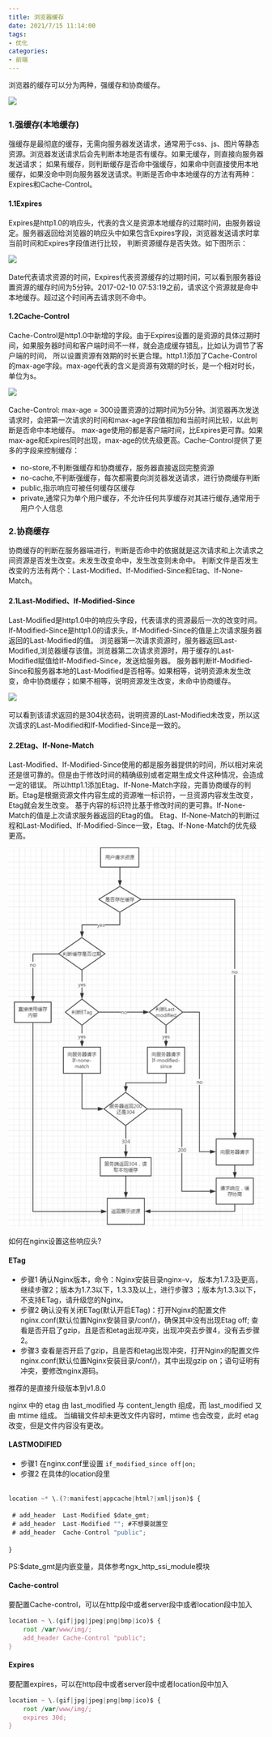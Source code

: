 ```yaml
---
title: 浏览器缓存
date: 2021/7/15 11:14:00   
tags: 
- 优化
categories: 
- 前端
---
```



浏览器的缓存可以分为两种，强缓存和协商缓存。

![](https://img-blog.csdn.net/20180923144742898)

### 1.强缓存(本地缓存)

强缓存是最彻底的缓存，无需向服务器发送请求，通常用于css、js、图片等静态资源。浏览器发送请求后会先判断本地是否有缓存。如果无缓存，则直接向服务器发送请求；
如果有缓存，则判断缓存是否命中强缓存，如果命中则直接使用本地缓存，如果没命中则向服务器发送请求。判断是否命中本地缓存的方法有两种：Expires和Cache-Control。

#### 1.1Expires
Expires是http1.0的响应头，代表的含义是资源本地缓存的过期时间，由服务器设定。服务器返回给浏览器的响应头中如果包含Expires字段，浏览器发送请求时拿当前时间和Expires字段值进行比较，
判断资源缓存是否失效。如下图所示：

![](https://user-gold-cdn.xitu.io/2018/7/5/16468bafe30637d2?imageslim)

Date代表请求资源的时间，Expires代表资源缓存的过期时间，可以看到服务器设置资源的缓存时间为5分钟。2017-02-10 07:53:19之前，请求这个资源就是命中本地缓存。超过这个时间再去请求则不命中。

#### 1.2Cache-Control
Cache-Control是http1.0中新增的字段。由于Expires设置的是资源的具体过期时间，如果服务器时间和客户端时间不一样，就会造成缓存错乱，比如认为调节了客户端的时间，
所以设置资源有效期的时长更合理。http1.1添加了Cache-Control的max-age字段。max-age代表的含义是资源有效期的时长，是一个相对时长，单位为s。

![](https://user-gold-cdn.xitu.io/2018/7/5/16468bb2920c1c26?imageslim)

Cache-Control: max-age = 300设置资源的过期时间为5分钟。浏览器再次发送请求时，会把第一次请求的时间和max-age字段值相加和当前时间比较，以此判断是否命中本地缓存。
max-age使用的都是客户端时间，比Expires更可靠。如果max-age和Expires同时出现，max-age的优先级更高。Cache-Control提供了更多的字段来控制缓存：

- no-store,不判断强缓存和协商缓存，服务器直接返回完整资源
- no-cache,不判断强缓存，每次都需要向浏览器发送请求，进行协商缓存判断
- public,指示响应可被任何缓存区缓存
- private,通常只为单个用户缓存，不允许任何共享缓存对其进行缓存,通常用于用户个人信息

### 2.协商缓存
协商缓存的判断在服务器端进行，判断是否命中的依据就是这次请求和上次请求之间资源是否发生改变。未发生改变命中，发生改变则未命中。
判断文件是否发生改变的方法有两个：Last-Modified、If-Modified-Since和Etag、If-None-Match。
#### 2.1Last-Modified、If-Modified-Since
Last-Modified是http1.0中的响应头字段，代表请求的资源最后一次的改变时间。If-Modified-Since是http1.0的请求头，If-Modified-Since的值是上次请求服务器返回的Last-Modified的值。
浏览器第一次请求资源时，服务器返回Last-Modified,浏览器缓存该值。浏览器第二次请求资源时，用于缓存的Last-Modified赋值给If-Modified-Since，发送给服务器。
服务器判断If-Modified-Since和服务器本地的Last-Modified是否相等。如果相等，说明资源未发生改变，命中协商缓存；如果不相等，说明资源发生改变，未命中协商缓存。

![](https://user-gold-cdn.xitu.io/2018/7/5/16468bb5a5292bc8?imageView2/0/w/1280/h/960/format/webp/ignore-error/1)

可以看到该请求返回的是304状态码，说明资源的Last-Modified未改变，所以这次请求的Last-Modified和If-Modified-Since是一致的。
#### 2.2Etag、If-None-Match
Last-Modified、If-Modified-Since使用的都是服务器提供的时间，所以相对来说还是很可靠的。但是由于修改时间的精确级别或者定期生成文件这种情况，会造成一定的错误。
所以http1.1添加Etag、If-None-Match字段，完善协商缓存的判断。Etag是根据资源文件内容生成的资源唯一标识符，一旦资源内容发生改变，Etag就会发生改变。
基于内容的标识符比基于修改时间的更可靠。If-None-Match的值是上次请求服务器返回的Etag的值。
Etag、If-None-Match的判断过程和Last-Modified、If-Modified-Since一致，Etag、If-None-Match的优先级更高。

![](../images//browser-cache.png)


如何在nginx设置这些响应头?
#### ETag
- 步骤1
确认Nginx版本，命令：Nginx安装目录nginx–v，
版本为1.7.3及更高，继续步骤2；版本为1.7.3以下，1.3.3及以上，进行步骤3   ；版本为1.3.3以下，不支持ETag，请升级您的Nginx。
- 步骤2
确认没有关闭ETag(默认开启ETag)：打开Nginx的配置文件nginx.conf(默认位置Nginx安装目录/conf/)，确保其中没有出现Etag off;
查看是否开启了gzip，且是否和etag出现冲突，出现冲突去步骤4，没有去步骤2。
- 步骤3
查看是否开启了gzip，且是否和etag出现冲突，打开Nginx的配置文件nginx.conf(默认位置Nginx安装目录/conf/)，其中出现gzip on；语句证明有冲突，要修改nginx源码。

推荐的是直接升级版本到v1.8.0

nginx 中的 etag 由 last_modified 与 content_length 组成，而 last_modified 又由 mtime 组成。
当编辑文件却未更改文件内容时，mtime 也会改变，此时 etag 改变，但是文件内容没有更改。



#### LASTMODIFIED
- 步骤1
 在nginx.conf里设置
 `if_modified_since off|on;`
- 步骤2
在具体的location段里

```javascript

location ~* \.(?:manifest|appcache|html?|xml|json)$ {

 # add_header  Last-Modified $date_gmt;
 # add_header  Last-Modified ""; #不想要就置空
 # add_header  Cache-Control "public";

}
```

PS:$date_gmt是内嵌变量，具体参考ngx_http_ssi_module模块

#### Cache-control
要配置Cache-control，可以在http段中或者server段中或者location段中加入

```javascript
location ~ \.(gif|jpg|jpeg|png|bmp|ico)$ {
    root /var/www/img/;
    add_header Cache-Control "public";
}
```

#### Expires
要配置expires，可以在http段中或者server段中或者location段中加入

```javascript
location ~ \.(gif|jpg|jpeg|png|bmp|ico)$ {
    root /var/www/img/;
    expires 30d;
}
```

